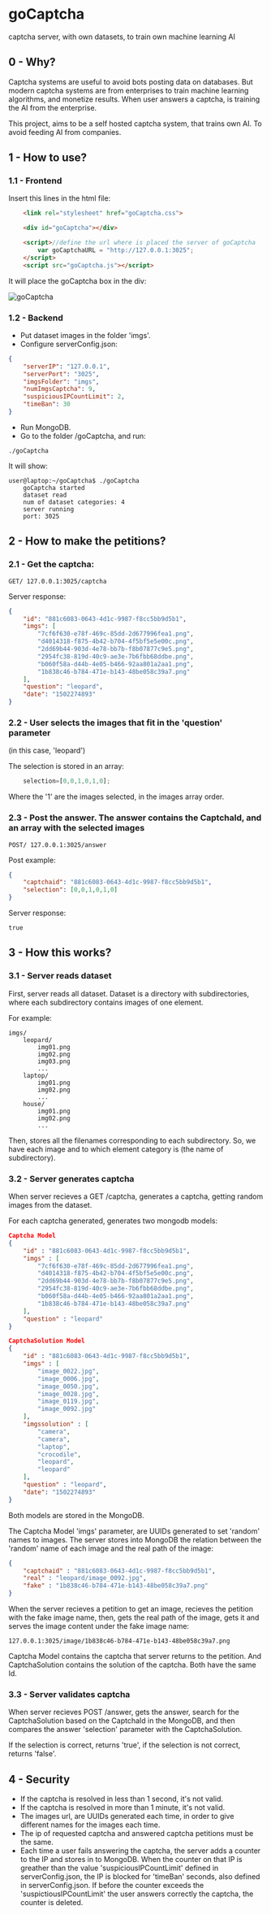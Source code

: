 # goCaptcha
captcha server, with own datasets, to train own machine learning AI

## 0 - Why?
Captcha systems are useful to avoid bots posting data on databases. But modern captcha systems are from enterprises to train machine learning algorithms, and monetize results.
When user answers a captcha, is training the AI from the enterprise.

This project, aims to be a self hosted captcha system, that trains own AI.
To avoid feeding AI from companies.

## 1 - How to use?
### 1.1 - Frontend
Insert this lines in the html file:
```html
    <link rel="stylesheet" href="goCaptcha.css">

    <div id="goCaptcha"></div>

    <script>//define the url where is placed the server of goCaptcha
        var goCaptchaURL = "http://127.0.0.1:3025";
    </script>
    <script src="goCaptcha.js"></script>
```

It will place the goCaptcha box in the div:

![goCaptcha](https://raw.githubusercontent.com/arnaucode/goCaptcha/master/demo01.png "goCaptcha")

### 1.2 - Backend
- Put dataset images in the folder 'imgs'.
- Configure serverConfig.json:
```json
{
    "serverIP": "127.0.0.1",
    "serverPort": "3025",
    "imgsFolder": "imgs",
    "numImgsCaptcha": 9,
    "suspiciousIPCountLimit": 2,
    "timeBan": 30
}

```

- Run MongoDB.
- Go to the folder /goCaptcha, and run:
```
./goCaptcha
```
It will show:
```
user@laptop:~/goCaptcha$ ./goCaptcha
    goCaptcha started
    dataset read
    num of dataset categories: 4
    server running
    port: 3025
```


## 2 - How to make the petitions?

### 2.1 - Get the captcha:
```
GET/ 127.0.0.1:3025/captcha
```
Server response:
```json
{
    "id": "881c6083-0643-4d1c-9987-f8cc5bb9d5b1",
    "imgs": [
        "7cf6f630-e78f-469c-85dd-2d677996fea1.png",
        "d4014318-f875-4b42-b704-4f5bf5e5e00c.png",
        "2dd69b44-903d-4e78-bb7b-f8b07877c9e5.png",
        "2954fc38-819d-40c9-ae3e-7b6fbb68ddbe.png",
        "b060f58a-d44b-4e05-b466-92aa801a2aa1.png",
        "1b838c46-b784-471e-b143-48be058c39a7.png"
    ],
    "question": "leopard",
    "date": "1502274893"
}
```

### 2.2 - User selects the images that fit in the 'question' parameter
(in this case, 'leopard')

The selection is stored in an array:
```js
    selection=[0,0,1,0,1,0];
```
Where the '1' are the images selected, in the images array order.

### 2.3 - Post the answer. The answer contains the CaptchaId, and an array with the selected images
```
POST/ 127.0.0.1:3025/answer
```
Post example:
```json
{
	"captchaid": "881c6083-0643-4d1c-9987-f8cc5bb9d5b1",
	"selection": [0,0,1,0,1,0]
}
```
Server response:
```
true
```

## 3 - How this works?

### 3.1 - Server reads dataset
First, server reads all dataset. Dataset is a directory with subdirectories, where each subdirectory contains images of one element.

For example:
```
imgs/
    leopard/
        img01.png
        img02.png
        img03.png
        ...
    laptop/
        img01.png
        img02.png
        ...
    house/
        img01.png
        img02.png
        ...
```
Then, stores all the filenames corresponding to each subdirectory. So, we have each image and to which element category is (the name of subdirectory).


### 3.2 - Server generates captcha
When server recieves a GET /captcha, generates a captcha, getting random images from the dataset.

For each captcha generated, generates two mongodb models:
```json
Captcha Model
{
    "id" : "881c6083-0643-4d1c-9987-f8cc5bb9d5b1",
    "imgs" : [
        "7cf6f630-e78f-469c-85dd-2d677996fea1.png",
        "d4014318-f875-4b42-b704-4f5bf5e5e00c.png",
        "2dd69b44-903d-4e78-bb7b-f8b07877c9e5.png",
        "2954fc38-819d-40c9-ae3e-7b6fbb68ddbe.png",
        "b060f58a-d44b-4e05-b466-92aa801a2aa1.png",
        "1b838c46-b784-471e-b143-48be058c39a7.png"
    ],
    "question" : "leopard"
}
```

```json
CaptchaSolution Model
{
    "id" : "881c6083-0643-4d1c-9987-f8cc5bb9d5b1",
    "imgs" : [
        "image_0022.jpg",
        "image_0006.jpg",
        "image_0050.jpg",
        "image_0028.jpg",
        "image_0119.jpg",
        "image_0092.jpg"
    ],
    "imgssolution" : [
        "camera",
        "camera",
        "laptop",
        "crocodile",
        "leopard",
        "leopard"
    ],
    "question" : "leopard",
    "date": "1502274893"
}
```
Both models are stored in the MongoDB.

The Captcha Model 'imgs' parameter, are UUIDs generated to set 'random' names to images. The server stores into MongoDB the relation between the 'random' name of each image and the real path of the image:
```json
{
    "captchaid" : "881c6083-0643-4d1c-9987-f8cc5bb9d5b1",
    "real" : "leopard/image_0092.jpg",
    "fake" : "1b838c46-b784-471e-b143-48be058c39a7.png"
}
```
When the server recieves a petition to get an image, recieves the petition with the fake image name, then, gets the real path of the image, gets it and serves the image content under the fake image name:
```
127.0.0.1:3025/image/1b838c46-b784-471e-b143-48be058c39a7.png
```

Captcha Model contains the captcha that server returns to the petition. And CaptchaSolution contains the solution of the captcha. Both have the same Id.


### 3.3 - Server validates captcha
When server recieves POST /answer, gets the answer, search for the CaptchaSolution based on the CaptchaId in the MongoDB, and then compares the answer 'selection' parameter with the CaptchaSolution.

If the selection is correct, returns 'true', if the selection is not correct, returns 'false'.


## 4 - Security

- If the captcha is resolved in less than 1 second, it's not valid.
- If the captcha is resolved in more than 1 minute, it's not valid.
- The images url, are UUIDs generated each time, in order to give different names for the images each time.
- The ip of requested captcha and answered captcha petitions must be the same.
- Each time a user fails answering the captcha, the server adds a counter to the IP and stores in to MongoDB. When the counter on that IP is greather than the value 'suspiciousIPCountLimit' defined in serverConfig.json, the IP is blocked for 'timeBan' seconds, also defined in serverConfig.json.
If before the counter exceeds the 'suspictiousIPCountLimit' the user answers correctly the captcha, the counter is deleted.
